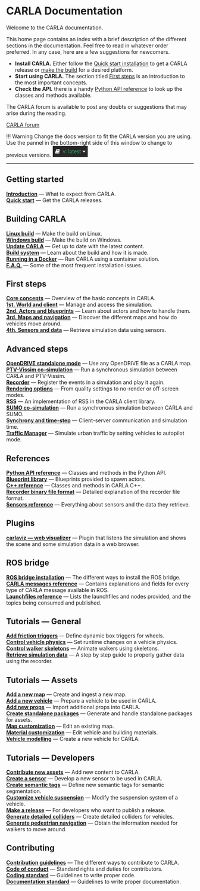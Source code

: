 # CARLA Documentation

Welcome to the CARLA documentation. 

This home page contains an index with a brief description of the different sections in the documentation. Feel free to read in whatever order preferred. In any case, here are a few suggestions for newcomers.  

* __Install CARLA.__ Either follow the [Quick start installation](start_quickstart.md) to get a CARLA release or [make the build](build_linux.md) for a desired platform.  
* __Start using CARLA.__ The section titled [First steps](core_concepts.md) is an introduction to the most important concepts.  
* __Check the API.__ there is a handy [Python API reference](python_api.md) to look up the classes and methods available.  

The CARLA forum is available to post any doubts or suggestions that may arise during the reading.  
<div class="build-buttons">
<a href="https://forum.carla.org/" target="_blank" class="btn btn-neutral" title="Go to the latest CARLA release">
CARLA forum</a>
</div>

!!! Warning
    Change the docs version to fit the CARLA version you are using. Use the pannel in the bottom-right side of this window to change to previous versions. ![docs_version_panel](img/docs_version_panel.jpg)

---

## Getting started

[__Introduction__](start_introduction.md)
    — What to expect from CARLA.  
[__Quick start__](start_quickstart.md)
    — Get the CARLA releases.  


## Building CARLA

[__Linux build__](build_linux.md)
    — Make the build on Linux.  
[__Windows build__](build_windows.md)
    — Make the build on Windows.  
[__Update CARLA__](build_update.md)
    — Get up to date with the latest content.  
[__Build system__](build_system.md)
    — Learn about the build and how it is made.  
[__Running in a Docker__](build_docker.md)
    — Run CARLA using a container solution.  
[__F.A.Q.__](build_faq.md)
    — Some of the most frequent installation issues.  


## First steps

[__Core concepts__](core_concepts.md)
    — Overview of the basic concepts in CARLA.  
[__1st. World and client__](core_world.md)
    — Manage and access the simulation.  
[__2nd. Actors and blueprints__](core_actors.md)
    — Learn about actors and how to handle them.  
[__3rd. Maps and navigation__](core_map.md)
    — Discover the different maps and how do vehicles move around.  
[__4th. Sensors and data__](core_sensors.md)
    — Retrieve simulation data using sensors.  
  

## Advanced steps

[__OpenDRIVE standalone mode__](adv_opendrive.md)
    — Use any OpenDRIVE file as a CARLA map.  
[__PTV-Vissim co-simulation__](adv_ptv.md)
    — Run a synchronous simulation between CARLA and PTV-Vissim.  
[__Recorder__](adv_recorder.md)
    — Register the events in a simulation and play it again.  
[__Rendering options__](adv_rendering_options.md)
    — From quality settings to no-render or off-screen modes.  
[__RSS__](adv_rss.md)
    — An implementation of RSS in the CARLA client library.  
[__SUMO co-simulation__](adv_sumo.md)
    — Run a synchronous simulation between CARLA and SUMO.  
[__Synchrony and time-step__](adv_synchrony_timestep.md)
    — Client-server communication and simulation time.  
[__Traffic Manager__](adv_traffic_manager.md)
    — Simulate urban traffic by setting vehicles to autopilot mode.  
  

## References

[__Python API reference__](python_api.md)
    — Classes and methods in the Python API.  
[__Blueprint library__](bp_library.md)
    — Blueprints provided to spawn actors.  
[__C++ reference__](ref_cpp.md)
    — Classes and methods in CARLA C++.  
[__Recorder binary file format__](ref_recorder_binary_file_format.md)
    — Detailed explanation of the recorder file format.  
[__Sensors reference__](ref_sensors.md)
    — Everything about sensors and the data they retrieve.  
  

## Plugins

[__carlaviz — web visualizer__](plugins_carlaviz.md)
    — Plugin that listens the simulation and shows the scene and some simulation data in a web browser.  

  
## ROS bridge

[__ROS bridge installation__](ros_installation.md)
    — The different ways to install the ROS bridge.  
[__CARLA messages reference__](ros_msgs.md)
    — Contains explanations and fields for every type of CARLA message available in ROS.  
[__Launchfiles reference__](ros_launchs.md)
    — Lists the launchfiles and nodes provided, and the topics being consumed and published.  
  

## Tutorials — General

[__Add friction triggers__](tuto_G_add_friction_triggers.md)
    — Define dynamic box triggers for wheels.  
[__Control vehicle physics__](tuto_G_control_vehicle_physics.md)
    — Set runtime changes on a vehicle physics.  
[__Control walker skeletons__](tuto_G_control_walker_skeletons.md)
    — Animate walkers using skeletons.  
[__Retrieve simulation data__](tuto_G_retrieve_data.md)
    — A step by step guide to properly gather data using the recorder.  
  

## Tutorials — Assets

[__Add a new map__](tuto_A_add_map.md)
    — Create and ingest a new map.  
[__Add a new vehicle__](tuto_A_add_vehicle.md)
    — Prepare a vehicle to be used in CARLA.  
[__Add new props__](tuto_A_add_props.md)
    — Import additional props into CARLA.  
[__Create standalone packages__](tuto_A_create_standalone.md)
    — Generate and handle standalone packages for assets.  
[__Map customization__](tuto_A_map_customization.md)
    — Edit an existing map.  
[__Material customization__](tuto_A_material_customization.md)
    — Edit vehicle and building materials.  
[__Vehicle modelling__](tuto_A_vehicle_modelling.md)
    — Create a new vehicle for CARLA.  
  

## Tutorials — Developers

[__Contribute new assets__](tuto_D_contribute_assets.md)
    — Add new content to CARLA.  
[__Create a sensor__](tuto_D_create_sensor.md)
    — Develop a new sensor to be used in CARLA.  
[__Create semantic tags__](tuto_D_create_semantic_tags.md)
    — Define new semantic tags for semantic segmentation.  
[__Customize vehicle suspension__](tuto_D_customize_vehicle_suspension.md)
    — Modify the suspension system of a vehicle.  
[__Make a release__](tuto_D_make_release.md)
    — For developers who want to publish a release.  
[__Generate detailed colliders__](tuto_D_generate_colliders.md)
    — Create detailed colliders for vehicles.  
[__Generate pedestrian navigation__](tuto_D_generate_pedestrian_navigation.md)
    — Obtain the information needed for walkers to move around.  
  

## Contributing

[__Contribution guidelines__](cont_contribution_guidelines.md)
    — The different ways to contribute to CARLA.  
[__Code of conduct__](cont_code_of_conduct.md)
    — Standard rights and duties for contributors.  
[__Coding standard__](cont_coding_standard.md)
    — Guidelines to write proper code.  
[__Documentation standard__](cont_doc_standard.md)
    — Guidelines to write proper documentation.  
  
